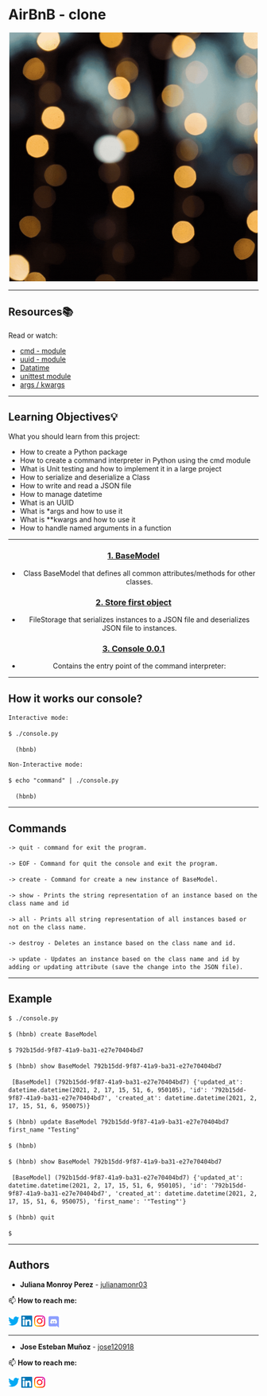 # AirBnB - clone

<div align="center"><img src="images/AirBnBConsole.gif" width="500" height="500"/>

---
<div align="left">

## Resources:books:
Read or watch:
* [cmd - module](https://docs.python.org/3.4/library/cmd.html)
* [uuid - module](https://docs.python.org/3.4/library/uuid.html)
* [Datatime](https://docs.python.org/3.4/library/datetime.html)
* [unittest module](https://docs.python.org/3.4/library/unittest.html#module-unittest)
* [args / kwargs](https://yasoob.me/2013/08/04/args-and-kwargs-in-python-explained/)

---
<div align="left">

## Learning Objectives:bulb:
What you should learn from this project:

* How to create a Python package
* How to create a command interpreter in Python using the cmd module
* What is Unit testing and how to implement it in a large project
* How to serialize and deserialize a Class
* How to write and read a JSON file
* How to manage datetime
* What is an UUID
* What is *args and how to use it
* What is **kwargs and how to use it
* How to handle named arguments in a function

---
<div align="center">

### [1. BaseModel](./models.base_model.py)
* Class BaseModel that defines all common attributes/methods for other classes.

### [2. Store first object](./models.file_storage.py)
* FileStorage that serializes instances to a JSON file and deserializes JSON file to instances.

### [3. Console 0.0.1](./console.py)
* Contains the entry point of the command interpreter:
---
<div align="left">

## **How it works our console?**

```python3
Interactive mode:

$ ./console.py

  (hbnb)
```
```python3
Non-Interactive mode:

$ echo "command" | ./console.py

  (hbnb)
```
---
## **Commands**
```
-> quit - command for exit the program.

-> EOF - Command for quit the console and exit the program.

-> create - Command for create a new instance of BaseModel.

-> show - Prints the string representation of an instance based on the class name and id

-> all - Prints all string representation of all instances based or not on the class name.

-> destroy - Deletes an instance based on the class name and id.

-> update - Updates an instance based on the class name and id by adding or updating attribute (save the change into the JSON file).
```
---
## **Example**

```python3
$ ./console.py

$ (hbnb) create BaseModel

$ 792b15dd-9f87-41a9-ba31-e27e70404bd7

$ (hbnb) show BaseModel 792b15dd-9f87-41a9-ba31-e27e70404bd7

 [BaseModel] (792b15dd-9f87-41a9-ba31-e27e70404bd7) {'updated_at': datetime.datetime(2021, 2, 17, 15, 51, 6, 950105), 'id': '792b15dd-9f87-41a9-ba31-e27e70404bd7', 'created_at': datetime.datetime(2021, 2, 17, 15, 51, 6, 950075)}

$ (hbnb) update BaseModel 792b15dd-9f87-41a9-ba31-e27e70404bd7 first_name "Testing"

$ (hbnb)

$ (hbnb) show BaseModel 792b15dd-9f87-41a9-ba31-e27e70404bd7

 [BaseModel] (792b15dd-9f87-41a9-ba31-e27e70404bd7) {'updated_at': datetime.datetime(2021, 2, 17, 15, 51, 6, 950105), 'id': '792b15dd-9f87-41a9-ba31-e27e70404bd7', 'created_at': datetime.datetime(2021, 2, 17, 15, 51, 6, 950075), 'first_name': '"Testing"'}

$ (hbnb) quit

$
```
----
## Authors


* **Juliana Monroy Perez** - [julianamonr03](https://github.com/julianamonr03)

<!-- Contact info -->


📫 **How to reach me:**

[<img align="center" alt="contact | Twitter" width="22px" src="https://github.com/deut-erium/deut-erium/blob/master/assets/twitter.svg" />](https://twitter.com/julianamonroy03)
[<img align="center" alt="contact | LinkedIn" width="22px" src="https://github.com/deut-erium/deut-erium/blob/master/assets/linkedin.svg" />](https://www.linkedin.com/in/juliana-monroy-5760b9199/)
[<img align="center" alt="contact | Instagram" width="22px" src="https://github.com/hargun79/hargun79/blob/master/Assets/Instagram.svg" />](https://www.instagram.com/julianamonr03/)
[<img align="center" alt="contact | Instagram" width="27px" src="https://github.com/deut-erium/deut-erium/blob/master/assets/discord.svg" />](https://discord.com/usersdeuterium#0883)


-----
* **Jose Esteban Muñoz** - [jose120918](https://github.com/jose120918)

<!-- Contact info -->

📫 **How to reach me:**


[<img align="center" alt="contact | Twitter" width="22px" src="https://github.com/deut-erium/deut-erium/blob/master/assets/twitter.svg" />](https://twitter.com/sumercealcuadra)
[<img align="center" alt="contact | LinkedIn" width="22px" src="https://github.com/deut-erium/deut-erium/blob/master/assets/linkedin.svg" />](https://www.linkedin.com/in/jose-esteban-mu%C3%B1oz-garzon/)
[<img align="center" alt="contact | Instagram" width="22px" src="https://github.com/hargun79/hargun79/blob/master/Assets/Instagram.svg" />](https://www.instagram.com/joseesteban120918/)

